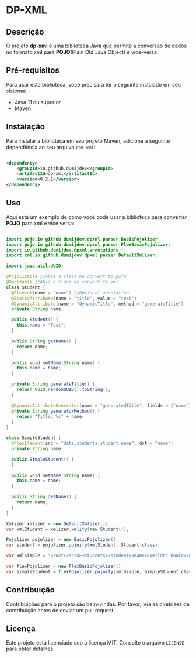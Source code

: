 # DP-XML 

## Descrição

O projeto **dp-xml** é uma biblioteca Java que permite a conversão de dados no formato xml para **POJO**(Plain Old Java
Object) e vice-versa

## Pré-requisitos

Para usar esta biblioteca, você precisará ter o seguinte instalado em seu sistema:

- Java 11 ou superior
- Maven

## Instalação

Para instalar a biblioteca em seu projeto Maven, adicione a seguinte dependência ao seu arquivo `pom.xml`:

```xml

<dependency>
    <groupId>io.github.dumijdev</groupId>
    <artifactId>dp-xml</artifactId>
    <version>0.2.1</version>
</dependency>
```

## Uso

Aqui está um exemplo de como você pode usar a biblioteca para converter **POJO** para xml e vice versa:

```java

import pojo.io.github.dumijdev.dpxml.parser.BasicPojolizer;
import pojo.io.github.dumijdev.dpxml.parser.FlexBasicPojolizer;
import io.github.dumijdev.dpxml.annotations.*;
import xml.io.github.dumijdev.dpxml.parser.DefaultXmlizer;

import java.util.UUID;

@Pojolizable //Able a class be convert to pojo
@Xmlizable //Able a class be convert to xml
class Student {
  @Element(name = "name") //Optional annotation
  @StaticAttribute(name = "title", value = "test")
  @DynamicAttribute(name = "dynamicTitle", method = "generateTitle")
  private String name;

  public Student() {
    this.name = "Test";
  }

  public String getName() {
    return name;
  }

  public void setName(String name) {
    this.name = name;
  }

  private String generateTitle() {
    return UUID.randomUUID().toString();
  }

  @DynamicAttributeGenerator(name = "generatedTitle", fields = {"name"})
  private String generatorMethod() {
    return "Title: %s" + name;
  }
}

class SimpleStudent {
  @FlexElement(src = "data.students.student.name", dst = "name")
  private String name;

  public SimpleStudent() {
  }

  public void setName(String name) {
    this.name = name;
  }

  public String getName() {
    return name;
  }
}

Xmlizer xmlizer = new DefaultXmlizer();
var xmlStudent = xmlizer.xmlify(new Student());

Pojolizer pojolizer = new BasicPojolizer();
var student = pojolizer.pojoify(xmlStudent, Student.class);

var xmlSimple = "<root><data><students><student><name>Dumildes Paulo</name></student></students></data></root>";

var flexPojolizer = new FlexBasicPojolizer();
var simpleStudent = flexPojolizer.pojoify(xmlSimple, SimpleStudent.class);

```

## Contribuição

Contribuições para o projeto são bem-vindas. Por favor, leia as diretrizes de contribuição antes de enviar um pull
request.

## Licença

Este projeto está licenciado sob a licença MIT. Consulte o arquivo `LICENSE` para obter detalhes.
